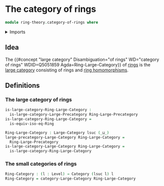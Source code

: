 # The category of rings

```agda
module ring-theory.category-of-rings where
```

<details><summary>Imports</summary>

```agda
open import category-theory.categories
open import category-theory.large-categories

open import foundation.universe-levels

open import ring-theory.isomorphisms-rings
open import ring-theory.precategory-of-rings
```

</details>

## Idea

The
{{#concept "large category" Disambiguation="of rings" WD="category of rings" WDID=Q5051859 Agda=Ring-Large-Category}}
of [rings](ring-theory.rings.md) is the
[large category](category-theory.large-categories.md) consisting of rings and
[ring homomorphisms](ring-theory.homomorphisms-rings.md).

## Definitions

### The large category of rings

```agda
is-large-category-Ring-Large-Category :
  is-large-category-Large-Precategory Ring-Large-Precategory
is-large-category-Ring-Large-Category =
  is-equiv-iso-eq-Ring

Ring-Large-Category : Large-Category lsuc (_⊔_)
large-precategory-Large-Category Ring-Large-Category =
  Ring-Large-Precategory
is-large-category-Large-Category Ring-Large-Category =
  is-large-category-Ring-Large-Category
```

### The small categories of rings

```agda
Ring-Category : (l : Level) → Category (lsuc l) l
Ring-Category = category-Large-Category Ring-Large-Category
```
